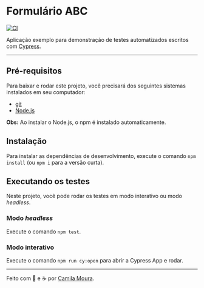 # Formulário ABC

[![CI](https://github.com/camilalnmouraa/desafio-testes-automatizados/actions/workflows/cypress-tests.yml/badge.svg)](https://github.com/camilalnmouraa/desafio-testes-automatizados/actions)

Aplicação exemplo para demonstração de testes automatizados escritos com [Cypress](https://cypress.io).

___

## Pré-requisitos

Para baixar e rodar este projeto, você precisará dos seguintes sistemas instalados em seu computador:

- [git](https://git-scm.com/downloads)
- [Node.js](https://nodejs.org/en/)

**Obs:** Ao instalar o Node.js, o npm é instalado automaticamente.

## Instalação

Para instalar as dependências de desenvolvimento, execute o comando `npm install` (ou `npm i` para a versão curta).

## Executando os testes

Neste projeto, você pode rodar os testes em modo interativo ou modo _headless_.

### Modo _headless_

Execute o comando `npm test`.


### Modo interativo

Execute o comando `npm run cy:open` para abrir a Cypress App e rodar.


___

Feito com 🩵 e ☕ por [Camila Moura](https://www.linkedin.com/in/camilalnmoura/).
